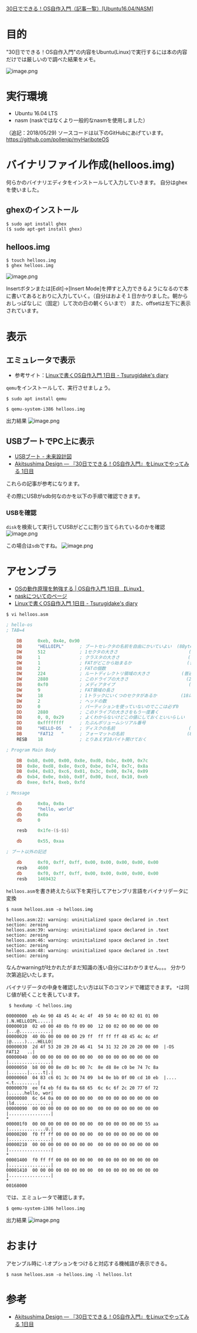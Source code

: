 

<a href="https://qiita.com/pollenjp/items/b7e4392d945b8aa4ff98">30日でできる！OS自作入門（記事一覧）[Ubuntu16.04/NASM]</a>



# 目的
"30日でできる！OS自作入門"の内容をUbuntu(Linux)で実行するには本の内容だけでは厳しいので調べた結果をメモ。

![image.png](https://qiita-image-store.s3.amazonaws.com/0/195174/f19d798d-a943-c5a2-17a3-da10e56aee6c.png)


# 実行環境
- Ubuntu 16.04 LTS
- nasm (naskではなくより一般的なnasmを使用しました）

（追記：2018/05/29)
ソースコードは以下のGitHubにあげています。
https://github.com/pollenjp/myHariboteOS


# バイナリファイル作成(helloos.img)
何らかのバイナリエディタをインストールして入力していきます。
自分はghexを使いました。

## ghexのインストール
```
$ sudo apt install ghex
($ sudo apt-get install ghex)
```

## helloos.img
```
$ touch helloos.img
$ ghex helloos.img
```

![image.png](https://qiita-image-store.s3.amazonaws.com/0/195174/98ddca4a-5847-b3ea-ebf6-b469aec3e224.png)

Insertボタンまたは[Edit]->[Insert Mode]を押すと入力できるようになるので本に書いてあるとおりに入力していく。（自分はおよそ１日かかりました。朝からおしっぱなしに（固定）して次の日の朝くらいまで）
また、offsetは左下に表示されています。

# 表示
## エミュレータで表示
- 参考サイト：<a href="http://tsurugidake.hatenablog.jp/">Linuxで書くOS自作入門 1日目 - Tsurugidake's diary</a>

`qemu`をインストールして、実行させましょう。

```terminal(入力)
$ sudo apt install qemu
```


```terminal(入力)
$ qemu-system-i386 helloos.img
```

出力結果
![image.png](https://qiita-image-store.s3.amazonaws.com/0/195174/a613a724-814f-e6cb-4e85-cb015926f223.png)


## USBブートでPC上に表示

- <a href="http://d.hatena.ne.jp/longingandtears/20120107/1325915007">USBブート - 未来設計図</a>
- <a href="https://syusui.tumblr.com/post/109637861048/30%E6%97%A5%E3%81%A7%E3%81%A7%E3%81%8D%E3%82%8Bos%E8%87%AA%E4%BD%9C%E5%85%A5%E9%96%80%E3%82%92linux%E3%81%A7%E3%82%84%E3%81%A3%E3%81%A6%E3%81%BF%E3%82%8B-1%E6%97%A5%E7%9B%AE?is_related_post=1">Akitsushima Design — 『30日でできる！OS自作入門』をLinuxでやってみる 1日目</a>

これらの記事が参考になります。

その際にUSBがsdb何なのかを以下の手順で確認できます。

### USBを確認
`disk`を検索して実行してUSBがどこに割り当てられているのかを確認
![image.png](https://qiita-image-store.s3.amazonaws.com/0/195174/da4fc1b3-13d3-e57d-4ae7-f8c3ef993e67.png)

この場合は`sdb`ですね。
![image.png](https://qiita-image-store.s3.amazonaws.com/0/195174/a99797ba-2124-cffa-9e0f-e464ca3f8584.png)


# アセンブラ
- <a href="http://bttb.s1.valueserver.jp/wordpress/blog/2017/11/14/make-os1/">OSの動作原理を勉強する | OS自作入門 1日目 【Linux】</a>
- <a href="http://hrb.osask.jp/wiki/?tools/nask">naskについてのページ</a>
- <a href="tsurugidake.hatenablog.jp/entry/2017/08/12/205939">Linuxで書くOS自作入門 1日目 - Tsurugidake's diary</a>

```
$ vi helloos.asm
```

```:helloos.asm
; hello-os
; TAB=4

    DB      0xeb, 0x4e, 0x90
    DB      "HELLOIPL"      ; ブートセレクタの名前を自由にかいていよい  (8Byte)
    DW      512             ; 1セクタの大きさ                           (512にしなければならない)
    DB      1               ; クラスタの大きさ                          (1セクタにしなければならない)
    DW      1               ; FATがどこから始まるか                     (普通は1セクタ目からにする)
    DB      2               ; FATの個数                                 (2にしなければならない)
    DW      224             ; ルートディレクトリ領域の大きさ            (普通は224エントリにする)
    DW      2880            ; このドライブの大きさ                      (2880セクタにしなければならない)
    DB      0xf0            ; メディアタイプ                            (0xf0にしなければならない)
    DW      9               ; FAT領域の長さ                             (9セクタにしなければならない)
    DW      18              ; 1トラックにいくつのセクタがあるか         (18にしなければならない)
    DW      2               ; ヘッドの数                                (2にしなければならない)
    DD      0               ; パーティションを使っていないのでここは必ず0
    DD      2880            ; このドライブの大きさをもう一度書く
    DB      0, 0, 0x29      ; よくわからないけどこの値にしておくといいらしい
    DD      0xffffffff      ; たぶんボリュームシリアル番号
    DB      "HELLO-OS   "   ; ディスクの名前                            (11Byte)
    DB      "FAT12   "      ; フォーマットの名前                        (8Byte)
    RESB    18              ; とりあえず18バイト開けておく

; Program Main Body

    DB  0xb8, 0x00, 0x00, 0x8e, 0xd0, 0xbc, 0x00, 0x7c
    DB  0x8e, 0xd8, 0x8e, 0xc0, 0xbe, 0x74, 0x7c, 0x8a
    DB  0x04, 0x83, 0xc6, 0x01, 0x3c, 0x00, 0x74, 0x09
    db  0xb4, 0x0e, 0xbb, 0x0f, 0x00, 0xcd, 0x10, 0xeb
    db  0xee, 0xf4, 0xeb, 0xfd

; Message

    db      0x0a, 0x0a
    db      "hello, world"
    db      0x0a
    db      0

    resb    0x1fe-($-$$)

    db      0x55, 0xaa

; ブート以外の記述

    db      0xf0, 0xff, 0xff, 0x00, 0x00, 0x00, 0x00, 0x00
    resb    4600
    db      0xf0, 0xff, 0xff, 0x00, 0x00, 0x00, 0x00, 0x00
    resb    1469432
```

`helloos.asm`を書き終えたら以下を実行してアセンブリ言語をバイナリデータに変換

```:terminal(入力)
$ nasm helloos.asm -o helloos.img
```

```:terminal(出力)
helloos.asm:22: warning: uninitialized space declared in .text section: zeroing
helloos.asm:39: warning: uninitialized space declared in .text section: zeroing
helloos.asm:46: warning: uninitialized space declared in .text section: zeroing
helloos.asm:48: warning: uninitialized space declared in .text section: zeroing
```

なんかwarningが吐かれたがまだ知識の浅い自分にはわかりません。。。
分かり次第追記いたします。


バイナリデータの中身を確認したい方は以下のコマンドで確認できます。
`*`は同じ値が続くことを表しています。

```:terminal(入力)
 $ hexdump -C helloos.img 
```

```:terminal(出力)
00000000  eb 4e 90 48 45 4c 4c 4f  49 50 4c 00 02 01 01 00  |.N.HELLOIPL.....|
00000010  02 e0 00 40 0b f0 09 00  12 00 02 00 00 00 00 00  |...@............|
00000020  40 0b 00 00 00 00 29 ff  ff ff ff 48 45 4c 4c 4f  |@.....)....HELLO|
00000030  2d 4f 53 20 20 20 46 41  54 31 32 20 20 20 00 00  |-OS   FAT12   ..|
00000040  00 00 00 00 00 00 00 00  00 00 00 00 00 00 00 00  |................|
00000050  b8 00 00 8e d0 bc 00 7c  8e d8 8e c0 be 74 7c 8a  |.......|.....t|.|
00000060  04 83 c6 01 3c 00 74 09  b4 0e bb 0f 00 cd 10 eb  |....<.t.........|
00000070  ee f4 eb fd 0a 0a 68 65  6c 6c 6f 2c 20 77 6f 72  |......hello, wor|
00000080  6c 64 0a 00 00 00 00 00  00 00 00 00 00 00 00 00  |ld..............|
00000090  00 00 00 00 00 00 00 00  00 00 00 00 00 00 00 00  |................|
*
000001f0  00 00 00 00 00 00 00 00  00 00 00 00 00 00 55 aa  |..............U.|
00000200  f0 ff ff 00 00 00 00 00  00 00 00 00 00 00 00 00  |................|
00000210  00 00 00 00 00 00 00 00  00 00 00 00 00 00 00 00  |................|
*
00001400  f0 ff ff 00 00 00 00 00  00 00 00 00 00 00 00 00  |................|
00001410  00 00 00 00 00 00 00 00  00 00 00 00 00 00 00 00  |................|
*
00168000
```


では、エミュレータで確認します。

```terminal(入力)
$ qemu-system-i386 helloos.img
```

出力結果
![image.png](https://qiita-image-store.s3.amazonaws.com/0/195174/dbadf9b5-41a3-2c89-50ce-a6c553a5e398.png)

# おまけ
アセンブル時に`-l`オプションをつけると対応する機械語が表示できる。

```:tenrminal(入力)
$ nasm helloos.asm -o helloos.img -l helloos.lst
```

# 参考

- <a href="https://syusui.tumblr.com/post/109637861048/30%E6%97%A5%E3%81%A7%E3%81%A7%E3%81%8D%E3%82%8Bos%E8%87%AA%E4%BD%9C%E5%85%A5%E9%96%80%E3%82%92linux%E3%81%A7%E3%82%84%E3%81%A3%E3%81%A6%E3%81%BF%E3%82%8B-1%E6%97%A5%E7%9B%AE">Akitsushima Design — 『30日でできる！OS自作入門』をLinuxでやってみる 1日目</a>

